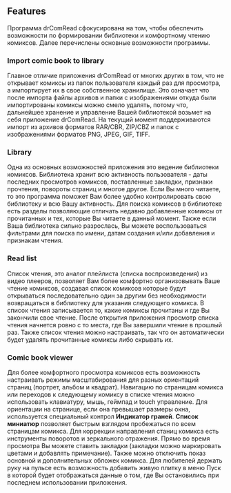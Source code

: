## Features
  
Программа drComRead сфокусирована на том, чтобы обеспечить возможности по формировании библиотеки и комфортному чтению комиксов. Далее перечислены основные возможности программы.

### Import comic book to library

Главное отличие приложения drComRead от многих других в том, что не открывает комиксы из папок пользователя каждый раз для просмотра, а импортирует их в свое собственное хранилище. Это означает что после импорта файлы архивов и папки с изображениями откуда были импортированы комиксы можно смело удалять, потому что, дальнейшее хранение и управление Вашей библиотекой возьмет на себя приложение drComRead. На текущий момент поддерживаются импорт из архивов форматов RAR/CBR, ZIP/CBZ и папок с изображениями форматов PNG, JPEG, GIF, TIFF.

### Library

Одна из основных возможностей приложения это ведение библиотеки комиксов. Библиотека хранит всю активность пользователя - даты последних просмотров комиксов, поставленные закладки, признаки прочтения, повороты страниц и многое другое. Если Вы много читаете, то это программа поможет Вам более удобно контролировать свою библиотеку и всю Вашу активность. Для поиска комиксов в библиотеке есть разделы позволяющие отличать недавно добавленные комиксы от прочитанных и тех, которые Вы читаете в данный момент. Также если Ваша библиотека сильно разрослась, Вы можете воспользоваться фильтрами для поиска по имени, датам создания и/или добавления и признакам чтения.

### Read list

Список чтения, это аналог плейлиста (списка воспроизведения) из видео плееров, позволяет Вам более комфортно организовывать Ваше чтение комиксов, создавая список комиксов которые будут открываться последовательно один за другим без необходимости возвращаться в библиотеку для указания следующего комикса. В список чтения записывается то, какие комиксы прочитаны и где Вы закончили свое чтение. После открытия приложения просмотр списка чтения начнется ровно с то места, где Вы завершили чтение в прошлый раз. Также список чтения можно настраивать, так что он автоматически будет удалять прочитанные комиксы либо скрывать их.

### Comic book viewer

Для более комфортного просмотра комиксов есть возможность настраивать режимы масштабирования для разных ориентаций страниц (портрет, альбом и квадрат). Навигацию по страницам комикса или переходов к следующему комиксу в списке чтения можно использовать клавиатуру, мышь, геймпад и touch управление. Для ориентации на странице, если она превышает размеры окна, используется специальный контрол **Индикатор граней**. **Список миниатюр** позволяет быстрым взглядом пробежаться по всем страницам комикса. Для коррекции направления станиц комикса есть инструменты поворотов и зеркального отражения. Прямо во время просмотра Вы можете ставить закладки (закладки можно маркировать цветами и добавлять примечание). Также можно отключить показ основной и дополнительных обложек комикса. Для любителей держать руку на пульсе есть возможность добавить живую плитку в меню Пуск в которой будет отображаться данные о том, где Вы остановились при последнем использовании приложения.
